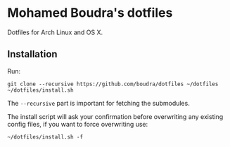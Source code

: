 # Mohamed Boudra's dotfiles

Dotfiles for Arch Linux and OS X.

## Installation

Run:
```
git clone --recursive https://github.com/boudra/dotfiles ~/dotfiles
~/dotfiles/install.sh
```

The ```--recursive``` part is important for fetching the submodules.

The install script will ask your confirmation before overwriting any existing config files, if you want to force overwriting use:

```
~/dotfiles/install.sh -f
````
